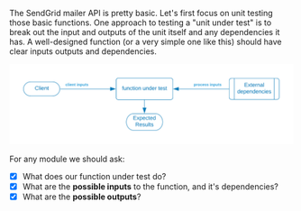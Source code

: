 
The SendGrid mailer API is pretty basic.  Let's first focus on unit testing those basic functions.   One approach to testing a "unit under test"  is to break out the input and outputs of the unit itself and any dependencies it has.  A well-designed function (or a very simple one like this) should have clear inputs outputs and dependencies.

![](../../.gitbook/assets/sendgrid-personal-page-6-1-.png)

For any module we should ask:
* [x] What does our function under test do?
* [x] What are the **possible inputs** to the function, and it's dependencies?
* [x] What are the **possible outputs**?
